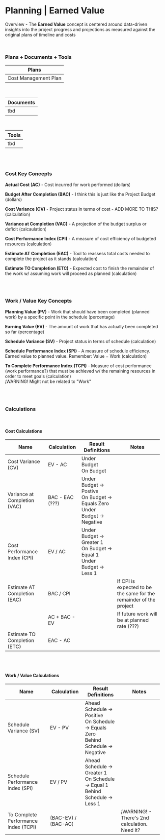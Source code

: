 # Planning | Earned Value

Overview - The **Earned Value** concept is centered around data-driven insights into the project progress and projections as measured against the original plans of timeline and costs

<br>

### Plans + Documents + Tools

| Plans                |
| -------------------- |
| Cost Management Plan |

<br>

| Documents |
| --------- |
| tbd       |

<br>

| Tools |
| ----- |
| tbd   |

<br><br>

### Cost Key Concepts

**Actual Cost (AC)** - Cost incurred for work performed (dollars)

**Budget After Completion (BAC)** - I think this is just like the Project Budget (dollars)

**Cost Variance (CV)** - Project status in terms of cost - ADD MORE TO THIS? (calculation)

**Variance at Completion (VAC)** - A projection of the budget surplus or deficit (calcaulation)

**Cost Performance Index (CPI)** - A measure of cost efficiency of budgeted resources (calculation)

**Estimate AT Completion (EAC)** - Tool to reassess total costs needed to complete the project as it stands (calculation)

**Estimate TO Completion (ETC)** - Expected cost to finish the remainder of the work w/ assuming work will proceed as planned (calculation)

<br><br>

### Work / Value Key Concepts

**Planning Value (PV)** - Work that should have been completed (planned work) by a specific point in the schedule (percentage)

**Earning Value (EV)** - The amount of work that has actually been completed so far (percentage)

**Schedule Variance (SV)** - Project status in terms of schedule (calculation)

**Schedule Performance Index (SPI)** - A measure of schedule efficiency. Earned value to planned value. Remember: Value = Work (calculation)

**To Complete Performance Index (TCPI)** - Measure of cost performance (work performance?) that must be achieved w/ the remaining resources in order to meet goals (calculation)  
¡WARNING! Might not be related to "Work"

<br><br>

### Calculations

<br>

#### Cost Calculations

| Name                         | Calculation     | Result Definitions                                                              | Notes                                                              |
| ---------------------------- | --------------- | ------------------------------------------------------------------------------- | ------------------------------------------------------------------ |
| Cost Variance (CV)           | EV - AC         | Under Budget<br>On Budget                                                       |                                                                    |
| Variance at Completion (VAC) | BAC - EAC (???) | Under Budget -> Postive<br>On Budget -> Equals Zero<br>Under Budget -> Negative |                                                                    |
| Cost Performance Index (CPI) | EV / AC         | Under Budget -> Greater 1<br>On Budget -> Equal 1<br>Under Budget -> Less 1     |                                                                    |
| Estimate AT Completion (EAC) | BAC / CPI       |                                                                                 | If CPI is expected to be the same for the remainder of the project |
|                              | AC + BAC - EV   |                                                                                 | If future work will be at planned rate (???)                       |
| Estimate TO Completion (ETC) | EAC - AC        |                                                                                 |                                                                    |

<br><br>

#### Work / Value Calculations

| Name                                 | Calculation         | Result Definitions                                                                      | Notes                                         |
| ------------------------------------ | ------------------- | --------------------------------------------------------------------------------------- | --------------------------------------------- |
| Schedule Variance (SV)               | EV - PV             | Ahead Schedule -> Positive<br>On Schedule -> Equals Zero<br>Behind Schedule -> Negative |                                               |
| Schedule Performance Index (SPI)     | EV / PV             | Ahead Schedule -> Greater 1<br>On Schedule -> Equal 1<br>Behind Schedule -> Less 1      |                                               |
| To Complete Performance Index (TCPI) | (BAC-EV) / (BAC-AC) |                                                                                         | ¡WARNING! - There's 2nd calculation. Need it? |
